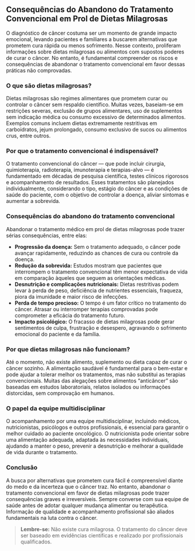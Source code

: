 
## Consequências do Abandono do Tratamento Convencional em Prol de Dietas Milagrosas

O diagnóstico de câncer costuma ser um momento de grande impacto emocional, levando pacientes e familiares a buscarem alternativas que prometem cura rápida ou menos sofrimento. Nesse contexto, proliferam informações sobre dietas milagrosas ou alimentos com supostos poderes de curar o câncer. No entanto, é fundamental compreender os riscos e consequências de abandonar o tratamento convencional em favor dessas práticas não comprovadas.

### O que são dietas milagrosas?

Dietas milagrosas são regimes alimentares que prometem curar ou controlar o câncer sem respaldo científico. Muitas vezes, baseiam-se em restrições severas, exclusão de grupos alimentares, uso de suplementos sem indicação médica ou consumo excessivo de determinados alimentos. Exemplos comuns incluem dietas extremamente restritivas em carboidratos, jejum prolongado, consumo exclusivo de sucos ou alimentos crus, entre outros.

### Por que o tratamento convencional é indispensável?

O tratamento convencional do câncer — que pode incluir cirurgia, quimioterapia, radioterapia, imunoterapia e terapias-alvo — é fundamentado em décadas de pesquisa científica, testes clínicos rigorosos e acompanhamento de resultados. Esses tratamentos são planejados individualmente, considerando o tipo, estágio do câncer e as condições de saúde do paciente, com o objetivo de controlar a doença, aliviar sintomas e aumentar a sobrevida.

### Consequências do abandono do tratamento convencional

Abandonar o tratamento médico em prol de dietas milagrosas pode trazer sérias consequências, entre elas:

- **Progressão da doença:** Sem o tratamento adequado, o câncer pode avançar rapidamente, reduzindo as chances de cura ou controle da doença.
- **Redução da sobrevida:** Estudos mostram que pacientes que interrompem o tratamento convencional têm menor expectativa de vida em comparação àqueles que seguem as orientações médicas.
- **Desnutrição e complicações nutricionais:** Dietas restritivas podem levar à perda de peso, deficiência de nutrientes essenciais, fraqueza, piora da imunidade e maior risco de infecções.
- **Perda de tempo precioso:** O tempo é um fator crítico no tratamento do câncer. Atrasar ou interromper terapias comprovadas pode comprometer a eficácia do tratamento futuro.
- **Impacto psicológico:** O fracasso de dietas milagrosas pode gerar sentimentos de culpa, frustração e desespero, agravando o sofrimento emocional do paciente e da família.

### Por que dietas milagrosas não funcionam?

Até o momento, não existe alimento, suplemento ou dieta capaz de curar o câncer sozinho. A alimentação saudável é fundamental para o bem-estar e pode ajudar a tolerar melhor os tratamentos, mas não substitui as terapias convencionais. Muitas das alegações sobre alimentos “anticâncer” são baseadas em estudos laboratoriais, relatos isolados ou informações distorcidas, sem comprovação em humanos.

### O papel da equipe multidisciplinar

O acompanhamento por uma equipe multidisciplinar, incluindo médicos, nutricionistas, psicólogos e outros profissionais, é essencial para garantir o melhor cuidado ao paciente oncológico. O nutricionista pode orientar sobre uma alimentação adequada, adaptada às necessidades individuais, ajudando a manter o peso, prevenir a desnutrição e melhorar a qualidade de vida durante o tratamento.

### Conclusão

A busca por alternativas que prometem cura fácil é compreensível diante do medo e da incerteza que o câncer traz. No entanto, abandonar o tratamento convencional em favor de dietas milagrosas pode trazer consequências graves e irreversíveis. Sempre converse com sua equipe de saúde antes de adotar qualquer mudança alimentar ou terapêutica. Informação de qualidade e acompanhamento profissional são aliados fundamentais na luta contra o câncer.

> **Lembre-se:** Não existe cura milagrosa. O tratamento do câncer deve ser baseado em evidências científicas e realizado por profissionais qualificados.
```

